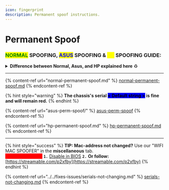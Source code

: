 ```yaml
---
icon: fingerprint
description: Permanent spoof instructions.
---
```


# Permanent Spoof

### <mark style="color:green;">NORMAL</mark> SPOOFING, <mark style="color:blue;">ASUS</mark> SPOOFING & <mark style="color:yellow;">HP</mark> SPOOFING GUIDE:

<details>

<summary><strong>Difference between Normal, Asus, and HP explained here</strong> ♻️</summary>

<mark style="color:blue;">**ASUS:**</mark> It needs a special spoofing mechanism because it is hard to permanently spoof it. However, Verse can, with just 1 extra step. All other motherboards are just "easy" and **one-click permanently spoofed. So if you're on Asus, choose Asus Perm Spoof. Otherwise, choose the Normal Permanent Spoof option.**\
\
<mark style="color:yellow;">**HP:**</mark> These motherboards should be unlocked before they're able to get spoofed. A USB is required for this, and the process is simple. **Verse is one of the only spoofers that is able to permanently spoof HP.** Follow the HP Unlock steps first. [**(See HP Permanent**)](hp-permanent-spoof.md)

</details>

***

{% content-ref url="normal-permanent-spoof.md" %}
[normal-permanent-spoof.md](normal-permanent-spoof.md)
{% endcontent-ref %}

{% hint style="warning" %}
**The chassis's serial&#x20;**<mark style="background-color:blue;">**< Default string >**</mark>**&#x20;is fine and will remain red.**
{% endhint %}

{% content-ref url="asus-perm-spoof/" %}
[asus-perm-spoof](asus-perm-spoof/)
{% endcontent-ref %}

{% content-ref url="hp-permanent-spoof.md" %}
[hp-permanent-spoof.md](hp-permanent-spoof.md)
{% endcontent-ref %}

***

{% hint style="success" %}
**TIP: Mac-address not changed?** Use our "WIFI MAC SPOOFER" in the **miscellaneous** tab.\
<mark style="color:red;background-color:red;">Still not changed?</mark> **`1.`** [Disable in BIOS](https://verse-solutions.gitbook.io/verse-permanent/setup-instructions/bios-configurations#turn-off-wifi-and-bluetooth-required) **`2.`** **Or follow:** [https://streamable.com/p2xfby](https://streamable.com/p2xfby)
{% endhint %}

{% content-ref url="../../fixes-issues/serials-not-changing.md" %}
[serials-not-changing.md](../../fixes-issues/serials-not-changing.md)
{% endcontent-ref %}
